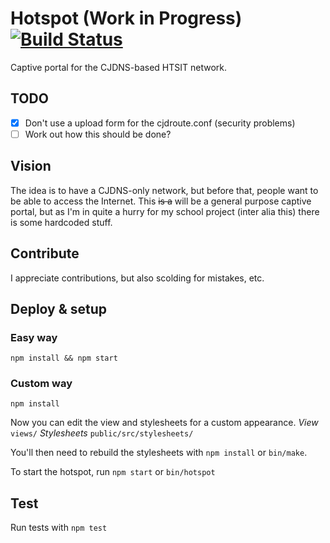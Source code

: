 Hotspot (Work in Progress) [![Build Status](https://travis-ci.org/willeponken/hotspot.svg)](https://travis-ci.org/willeponken/hotspot)
=======

Captive portal for the CJDNS-based HTSIT network.

## TODO
- [x] Don't use a upload form for the cjdroute.conf (security problems)
- [ ] Work out how this should be done?

## Vision
The idea is to have a CJDNS-only network, but before that, people want to be able to access the Internet.
This ~~is a~~ will be a general purpose captive portal, but as I'm in quite a hurry for my school project (inter alia this) there is some hardcoded stuff.

## Contribute
I appreciate contributions, but also scolding for mistakes, etc.

## Deploy & setup
### Easy way
`npm install && npm start`

### Custom way
`npm install`

Now you can edit the view and stylesheets for a custom appearance.
*View* `views/`
*Stylesheets* `public/src/stylesheets/`

You'll then need to rebuild the stylesheets with `npm install` or `bin/make`.

To start the hotspot, run `npm start` or `bin/hotspot`

## Test
Run tests with
`npm test`
